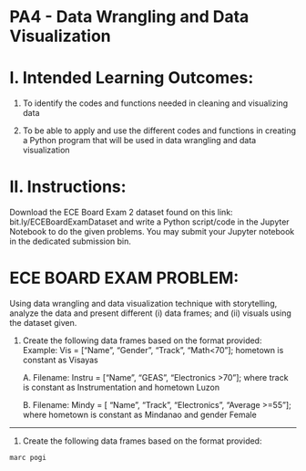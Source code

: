 # PA4 - Data Wrangling and Data Visualization

# I. Intended Learning Outcomes:
1. To identify the codes and functions needed in cleaning and visualizing data
   
2. To be able to apply and use the different codes and functions in creating a Python program that will be used in data wrangling and data visualization

# II. Instructions:
Download the ECE Board Exam 2 dataset found on this link: bit.ly/ECEBoardExamDataset and write a Python script/code in the Jupyter Notebook to do the given problems. You may submit your Jupyter notebook in the dedicated submission bin.

# ECE BOARD EXAM PROBLEM: 
Using data wrangling and data visualization technique with storytelling, analyze the data and present different (i) data frames; and (ii) visuals using the dataset given.
1. Create the following data frames based on the format provided: Example: Vis = [“Name”, “Gender”, “Track”, “Math<70”]; hometown is constant as Visayas
   
   A. Filename: Instru = [“Name”, “GEAS”, “Electronics >70”]; where track is constant as Instrumentation and hometown Luzon
   
   B. Filename: Mindy = [ “Name”, “Track”, “Electronics”, “Average >=55”]; where hometown is constant as Mindanao and gender Female

____________________________________________________________________________________________________________________________________________________

1. Create the following data frames based on the format provided:

```
marc pogi
```
